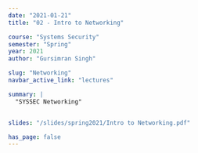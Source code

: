 ```yaml
---
date: "2021-01-21"
title: "02 - Intro to Networking"

course: "Systems Security"
semester: "Spring"
year: 2021
author: "Gursimran Singh"

slug: "Networking"
navbar_active_link: "lectures"

summary: |
  "SYSSEC Networking"


slides: "/slides/spring2021/Intro to Networking.pdf"

has_page: false
---
```

